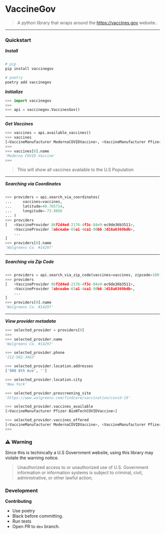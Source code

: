 # VaccineGov 
> A python library that wraps around the https://vaccines.gov website..

***

### Quickstart

***Install***
```bash

# pip
pip install vaccinegov 

# poetry
poetry add vaccinegov

```

***Initialize***
```python
>>> import vaccinegov
>>>
>>> api = vaccinegov.VaccinesGov()
```
***

***Get Vaccines***
```python
>>> vaccines = api.available_vaccines()
>>> vaccines
[<VaccineManufacturer ModernaCOVIDVaccine>, <VaccineManufacturer Pfizer-BioNTechCOVIDVaccine>, <VaccineManufacturer JohnsonJohnsonsJanssenCOVIDVaccine>]
>>>
>>> vaccines[0].name
'Moderna COVID Vaccine'
>>>
```
> This will show all vaccines available to the U.S Population

***

***Searching via Coordinates***
```python

>>> providers = api.search_via_coordinates(
...     vaccines=vaccines,
...     latitude=40.765714,
...     longitude=-73.9856
... )
>>> providers
[   <VaccineProvider 86f2d4ed-2176-4f3c-84e9-ec9de36b3511>,
    <VaccineProvider 7abceabe-65a1-4ca1-90b6-3d18a6369bdb>,
    ...
]
>>> providers[0].name
'Walgreens Co. #14297'
```

***

***Searching via Zip Code***
```python

>>> providers = api.search_via_zip_code(vaccines=vaccines, zipcode=10019)
>>> providers
[   <VaccineProvider 86f2d4ed-2176-4f3c-84e9-ec9de36b3511>,
    <VaccineProvider 7abceabe-65a1-4ca1-90b6-3d18a6369bdb>,
    ...
]
>>> providers[0].name
'Walgreens Co. #14297'
```
***

***View provider metadata***
```python
>>> selected_provider = providers[0]
>>> 
>>> selected_provider.name
'Walgreens Co. #14297'

>>> selected_provider.phone
'212-582-3463'

>>> selected_provider.location.addresses
['900 8th Ave', '']

>>> selected_provider.location.city
'New York'

>>> selected_provider.prescreening_site
'https://www.walgreens.com/findcare/vaccination/covid-19'

>>> selected_provider.vaccines_available
[<VaccineManufacturer Pfizer-BioNTechCOVIDVaccine>]

>>> selected_provider.vaccines_offered
[<VaccineManufacturer ModernaCOVIDVaccine>, <VaccineManufacturer Pfizer-BioNTechCOVIDVaccine>, <VaccineManufacturer JohnsonJohnsonsJanssenCOVIDVaccine>]
>>> 
```
### ⚠️ Warning
Since this is techincally a U.S Government website, using this library may violate the warning notice.
> Unauthorized access to or unauthorized use of U.S. Government information or information systems is subject to criminal, civil, administrative, or other lawful action;

### Development
**Contributing**
- Use poetry
- Black before committing.
- Run tests
- Open PR to ``dev`` branch.